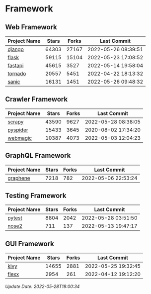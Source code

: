 # Framework

## Web Framework
| Project Name | Stars | Forks | Last Commit |
| ------------ | ----- | ----- | ----------- |
| [django](https://github.com/django/django) | 64303 | 27167 | 2022-05-26 08:39:51 |
| [flask](https://github.com/pallets/flask) | 59115 | 15104 | 2022-05-23 17:08:52 |
| [fastapi](https://github.com/tiangolo/fastapi) | 45615 | 3527 | 2022-05-14 19:58:04 |
| [tornado](https://github.com/tornadoweb/tornado) | 20557 | 5451 | 2022-04-22 18:13:32 |
| [sanic](https://github.com/sanic-org/sanic) | 16131 | 1451 | 2022-05-26 09:48:32 |

## Crawler Framework
| Project Name | Stars | Forks | Last Commit |
| ------------ | ----- | ----- | ----------- |
| [scrapy](https://github.com/scrapy/scrapy) | 43590 | 9627 | 2022-05-28 08:38:05 |
| [pyspider](https://github.com/binux/pyspider) | 15433 | 3645 | 2020-08-02 17:34:20 |
| [webmagic](https://github.com/code4craft/webmagic) | 10387 | 4073 | 2022-05-03 12:04:23 |

## GraphQL Framework
| Project Name | Stars | Forks | Last Commit |
| ------------ | ----- | ----- | ----------- |
| [graphene](https://github.com/graphql-python/graphene) | 7218 | 782 | 2022-05-06 22:53:24 |

## Testing Framework
| Project Name | Stars | Forks | Last Commit |
| ------------ | ----- | ----- | ----------- |
| [pytest](https://github.com/pytest-dev/pytest) | 8804 | 2042 | 2022-05-28 03:51:50 |
| [nose2](https://github.com/nose-devs/nose2) | 711 | 137 | 2022-05-13 19:47:17 |

## GUI Framework
| Project Name | Stars | Forks | Last Commit |
| ------------ | ----- | ----- | ----------- |
| [kivy](https://github.com/kivy/kivy) | 14655 | 2881 | 2022-05-25 19:32:45 |
| [flexx](https://github.com/flexxui/flexx) | 2954 | 261 | 2022-04-12 19:12:20 |

*Update Date: 2022-05-28T18:00:34*